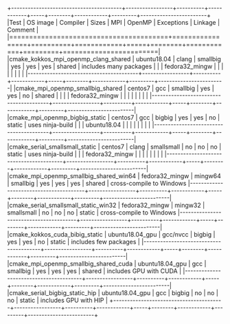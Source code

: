 +----------------------------------------+-----------------+----------+------------+-----+--------+------------+---------+------------------------+
|Test                                    | OS image        | Compiler | Sizes      | MPI | OpenMP | Exceptions | Linkage |  Comment               |
|========================================+=================+==========+============+=====+========+============+=========+========================|
|cmake_kokkos_mpi_openmp_clang_shared    | ubuntu18.04     | clang    | smallbig   | yes |  yes   |   yes      | shared  | includes many packages |
|                                        | fedora32_mingw  |          |            |     |        |            |         |                        |
|----------------------------------------+-----------------+----------+------------+-----+--------+------------+---------+------------------------|
|cmake_mpi_openmp_smallbig_shared        | centos7         | gcc      | smallbig   | yes |  yes   |   no       | shared  |                        |
|                                        | fedora32_mingw  |          |            |     |        |            |         |                        |
|----------------------------------------+-----------------+----------+------------+-----+--------+------------+---------+------------------------|
|cmake_mpi_openmp_bigbig_static          | centos7         | gcc      | bigbig     | yes |  yes   |   no       | static  | uses ninja-build       |
|                                        | ubuntu18.04     |          |            |     |        |            |         |                        |
|----------------------------------------+-----------------+----------+------------+-----+--------+------------+---------+------------------------|
|cmake_serial_smallsmall_static          | centos7         | clang    | smallsmall | no  |  no    |   no       | static  | uses ninja-build       |
|                                        | fedora32_mingw  |          |            |     |        |            |         |                        |
|----------------------------------------+-----------------+----------+------------+-----+--------+------------+---------+------------------------|
|cmake_mpi_openmp_smallbig_shared_win64  | fedora32_mingw  | mingw64  | smallbig   | yes |  yes   |   yes      | shared  | cross-compile to Windows
|----------------------------------------+-----------------+----------+------------+-----+--------+------------+---------+------------------------|
|cmake_serial_smallsmall_static_win32    | fedora32_mingw  | mingw32  | smallsmall | no  |  no    |   no       | static  | cross-compile to Windows
|----------------------------------------+-----------------+----------+------------+-----+--------+------------+---------+------------------------|
|cmake_kokkos_cuda_bibig_static          | ubuntu18.04_gpu | gcc/nvcc | bigbig     | yes |  yes   |    no      | static  | includes few packages  |
|----------------------------------------+-----------------+----------+------------+-----+--------+------------+---------+------------------------|
|cmake_mpi_openmp_smallbig_shared_cuda   | ubuntu18.04_gpu | gcc      | smallbig   | yes |  yes   |   yes      | shared  | includes GPU with CUDA |
|----------------------------------------+-----------------+----------+------------+-----+--------+------------+---------+------------------------|
|cmake_serial_bigbig_static_hip          | ubuntu18.04_gpu | gcc      | bigbig     | no  |  no    |   no       | static  | includes GPU with HIP  |
+----------------------------------------+-----------------+----------+------------+-----+--------+------------+---------+------------------------+
